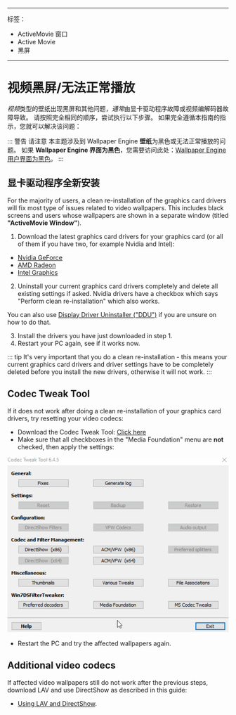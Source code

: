 - - -
标签：
  - ActiveMovie 窗口
  - Active Movie
  - 黑屏
- - -


# 视频黑屏/无法正常播放

*视频*类型的壁纸出现黑屏和其他问题，*通常*由显卡驱动程序故障或视频编解码器故障导致。 请按照完全相同的顺序，尝试执行以下步骤。 如果完全遵循本指南的指示，您就可以解决该问题：

::: 警告 请注意 本主题涉及到 Wallpaper Engine **壁纸**为黑色或无法正常播放的问题。 如果 **Wallpaper Engine 界面为黑色**，您需要访问此处：[Wallpaper Engine 用户界面为黑色](/interface/broken.html#wallpaper-engine-interface-is-black)。 :::

## 显卡驱动程序全新安装

For the majority of users, a clean re-installation of the graphics card drivers will fix most type of issues related to video wallpapers. This includes black screens and users whose wallpapers are shown in a separate window (titled **"ActiveMovie Window"**).

1. Download the latest graphics card drivers for your graphics card (or all of them if you have two, for example Nvidia and Intel):

* [Nvidia GeForce](https://www.nvidia.com/Download/index.aspx)
* [AMD Radeon](https://www.amd.com/support)
* [Intel Graphics](https://downloadcenter.intel.com/product/80939/Graphics-Drivers)

2. Uninstall your current graphics card drivers completely and delete all existing settings if asked. Nvidia drivers have a checkbox which says "Perform clean re-installation" which also works.

You can also use [Display Driver Uninstaller ("DDU")](https://www.guru3d.com/files-details/display-driver-uninstaller-download.html) if you are unsure on how to do that.

3. Install the drivers you have just downloaded in step 1.
4. Restart your PC again, see if it works now.

::: tip It's very important that you do a clean re-installation - this means your current graphics card drivers and driver settings have to be completely deleted before you install the new drivers, otherwise it will not work. :::

## Codec Tweak Tool

If it does not work after doing a clean re-installation of your graphics card drivers, try resetting your video codecs:

* Download the Codec Tweak Tool: [Click here](https://www.codecguide.com/download_other.htm)
* Make sure that all checkboxes in the "Media Foundation" menu are **not** checked, then apply the settings:

![Uncheck all options in the Media Foundation options](./codectweak.gif)

* Restart the PC and try the affected wallpapers again.

## Additional video codecs

If affected video wallpapers still do not work after the previous steps, download LAV and use DirectShow as described in this guide:

* [Using LAV and DirectShow](/videos/lav.html).